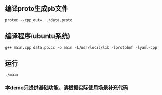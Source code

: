 ## 编译proto生成pb文件
`protoc --cpp_out=. ./data.proto`
## 编译程序(ubuntu系统)
`g++ main.cpp data.pb.cc -o main -L/usr/local/lib -lprotobuf -lyaml-cpp`
## 运行
`./main`
### 本demo只提供基础功能，请根据实际使用场景补充代码